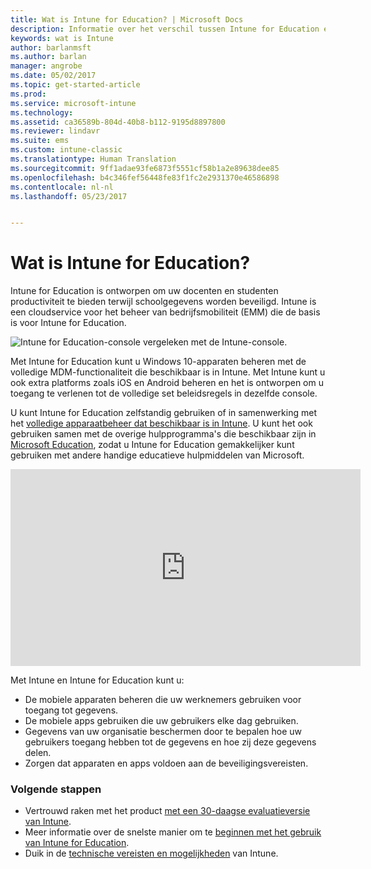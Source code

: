 ```yaml
---
title: Wat is Intune for Education? | Microsoft Docs
description: Informatie over het verschil tussen Intune for Education en volledig Intune-beheer.
keywords: wat is Intune
author: barlanmsft
ms.author: barlan
manager: angrobe
ms.date: 05/02/2017
ms.topic: get-started-article
ms.prod: 
ms.service: microsoft-intune
ms.technology: 
ms.assetid: ca36589b-804d-40b8-b112-9195d8897800
ms.reviewer: lindavr
ms.suite: ems
ms.custom: intune-classic
ms.translationtype: Human Translation
ms.sourcegitcommit: 9ff1adae93fe6873f5551cf58b1a2e89638dee85
ms.openlocfilehash: b4c346fef56448fe83f1fc2e2931370e46586898
ms.contentlocale: nl-nl
ms.lasthandoff: 05/23/2017


---
```


# <a name="what-is-intune-for-education"></a>Wat is Intune for Education?

Intune for Education is ontworpen om uw docenten en studenten productiviteit te bieden terwijl schoolgegevens worden beveiligd. Intune is een cloudservice voor het beheer van bedrijfsmobiliteit (EMM) die de basis is voor Intune for Education.

![Intune for Education-console vergeleken met de Intune-console.](../media/intune-azure-vs-intuneEDU.png)

Met Intune for Education kunt u Windows 10-apparaten beheren met de volledige MDM-functionaliteit die beschikbaar is in Intune. Met Intune kunt u ook extra platforms zoals iOS en Android beheren en het is ontworpen om u toegang te verlenen tot de volledige set beleidsregels in dezelfde console.

U kunt Intune for Education zelfstandig gebruiken of in samenwerking met het [volledige apparaatbeheer dat beschikbaar is in Intune](/understand-explore/introduction-to-microsoft-intune). U kunt het ook gebruiken samen met de overige hulpprogramma's die beschikbaar zijn in [Microsoft Education](https://microsoft.com/education), zodat u Intune for Education gemakkelijker kunt gebruiken met andere handige educatieve hulpmiddelen van Microsoft.

<iframe width="560" height="315" src="https://www.youtube.com/embed/ukrnCwcLvV8" frameborder="0" allowfullscreen></iframe>

Met Intune en Intune for Education kunt u:
* De mobiele apparaten beheren die uw werknemers gebruiken voor toegang tot gegevens.
* De mobiele apps gebruiken die uw gebruikers elke dag gebruiken.
* Gegevens van uw organisatie beschermen door te bepalen hoe uw gebruikers toegang hebben tot de gegevens en hoe zij deze gegevens delen.
* Zorgen dat apparaten en apps voldoen aan de beveiligingsvereisten.

### <a name="next-steps"></a>Volgende stappen
* Vertrouwd raken met het product [met een 30-daagse evaluatieversie van Intune](sign-up-for-30-day-trial-microsoft-intune.md).
* Meer informatie over de snelste manier om te [beginnen met het gebruik van Intune for Education](https://docs.microsoft.com/intune-education/what-is-express-configuration).
* Duik in de [technische vereisten en mogelijkheden](/intune-classic/get-started/what-to-know-before-you-start-microsoft-intune) van Intune.

